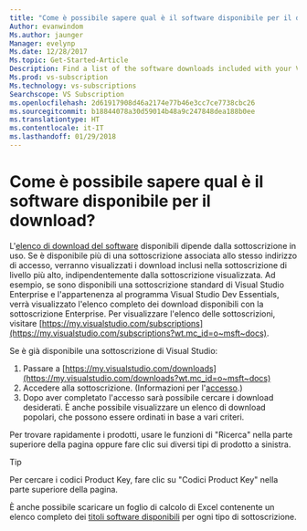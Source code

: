 ```yaml
---
title: "Come è possibile sapere qual è il software disponibile per il download? | Microsoft Docs"
Author: evanwindom
Ms.author: jaunger
Manager: evelynp
Ms.date: 12/28/2017
Ms.topic: Get-Started-Article
Description: Find a list of the software downloads included with your Visual Studio subscription.
Ms.prod: vs-subscription
Ms.technology: vs-subscriptions
Searchscope: VS Subscription
ms.openlocfilehash: 2d61917908d46a2174e77b46e3cc7ce7738cbc26
ms.sourcegitcommit: b18844078a30d59014b48a9c247848dea188b0ee
ms.translationtype: HT
ms.contentlocale: it-IT
ms.lasthandoff: 01/29/2018
---
```

# <a name="how-do-i-know-what-software-is-available-for-download"></a>Come è possibile sapere qual è il software disponibile per il download?

L'[elenco di download del software](http://download.microsoft.com/download/1/5/4/15454442-CF17-47B9-A65D-DF84EF88511B/Visual_Studio_by_Subscription_Level.xlsx) disponibili dipende dalla sottoscrizione in uso.  Se è disponibile più di una sottoscrizione associata allo stesso indirizzo di accesso, verranno visualizzati i download inclusi nella sottoscrizione di livello più alto, indipendentemente dalla sottoscrizione visualizzata.  Ad esempio, se sono disponibili una sottoscrizione standard di Visual Studio Enterprise e l'appartenenza al programma Visual Studio Dev Essentials, verrà visualizzato l'elenco completo dei download disponibili con la sottoscrizione Enterprise.  Per visualizzare l'elenco delle sottoscrizioni, visitare [https://my.visualstudio.com/subscriptions](https://my.visualstudio.com/subscriptions?wt.mc_id=o~msft~docs). 

Se è già disponibile una sottoscrizione di Visual Studio: 
1. Passare a [https://my.visualstudio.com/downloads](https://my.visualstudio.com/downloads?wt.mc_id=o~msft~docs)
2. Accedere alla sottoscrizione.  (Informazioni per l'[accesso](/visualstudio/subscriptions/signing-in).)
3. Dopo aver completato l'accesso sarà possibile cercare i download desiderati.  È anche possibile visualizzare un elenco di download popolari, che possono essere ordinati in base a vari criteri. 

Per trovare rapidamente i prodotti, usare le funzioni di "Ricerca" nella parte superiore della pagina oppure fare clic sui diversi tipi di prodotto a sinistra.

> [!TIP]
> Per cercare i codici Product Key, fare clic su "Codici Product Key" nella parte superiore della pagina.

È anche possibile scaricare un foglio di calcolo di Excel contenente un elenco completo dei [titoli software disponibili](http://download.microsoft.com/download/1/5/4/15454442-CF17-47B9-A65D-DF84EF88511B/Visual_Studio_by_Subscription_Level.xlsx) per ogni tipo di sottoscrizione.  
